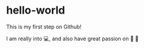 hello-world
===========
This is my first step on Github!

I am really into :computer:, and also have great passion on :violin:  :guitar:
